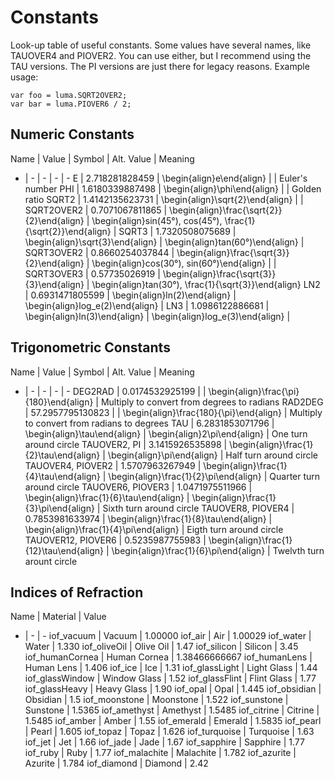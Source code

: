 # Constants
Look-up table of useful constants. Some values have several names, like TAUOVER4 and PIOVER2. You can use either, but I recommend using the TAU versions. The PI versions are just there for legacy reasons. Example usage: 
```
var foo = luma.SQRT2OVER2;
var bar = luma.PIOVER6 / 2;
```

## Numeric Constants
Name | Value | Symbol | Alt. Value | Meaning
- | - | - | - | - 
E | 2.718281828459 | \begin{align}e\end{align} | | Euler's number
PHI | 1.6180339887498 | \begin{align}\phi\end{align} | | Golden ratio
SQRT2 | 1.4142135623731 | \begin{align}\sqrt{2}\end{align} | | 
SQRT2OVER2 | 0.7071067811865 | \begin{align}\frac{\sqrt{2}}{2}\end{align} | \begin{align}sin(45°), cos(45°), \frac{1}{\sqrt{2}}\end{align} | 
SQRT3 | 1.7320508075689 | \begin{align}\sqrt{3}\end{align} | \begin{align}tan(60°)\end{align} | 
SQRT3OVER2 | 0.8660254037844 | \begin{align}\frac{\sqrt{3}}{2}\end{align} | \begin{align}cos(30°), sin(60°)\end{align} | | 
SQRT3OVER3 | 0.57735026919 | \begin{align}\frac{\sqrt{3}}{3}\end{align} | \begin{align}tan(30°), \frac{1}{\sqrt{3}}\end{align}
LN2 | 0.6931471805599 | \begin{align}ln(2)\end{align} | \begin{align}log_e(2)\end{align} | 
LN3 | 1.0986122886681 | \begin{align}ln(3)\end{align} | \begin{align}log_e(3)\end{align} | 

## Trigonometric Constants
Name | Value | Symbol | Alt. Value | Meaning
- | - | - | - | -
DEG2RAD | 0.0174532925199 | | \begin{align}\frac{\pi}{180}\end{align} | Multiply to convert from degrees to radians
RAD2DEG | 57.2957795130823 | | \begin{align}\frac{180}{\pi}\end{align} | Multiply to convert from radians to degrees
TAU | 6.2831853071796 | \begin{align}\tau\end{align} | \begin{align}2\pi\end{align} | One turn around circle
TAUOVER2, PI | 3.1415926535898 | \begin{align}\frac{1}{2}\tau\end{align} | \begin{align}\pi\end{align} | Half turn around circle
TAUOVER4, PIOVER2 | 1.5707963267949 | \begin{align}\frac{1}{4}\tau\end{align} | \begin{align}\frac{1}{2}\pi\end{align} | Quarter turn around circle
TAUOVER6, PIOVER3 | 1.0471975511966 | \begin{align}\frac{1}{6}\tau\end{align} | \begin{align}\frac{1}{3}\pi\end{align} | Sixth turn around circle
TAUOVER8, PIOVER4 | 0.7853981633974 | \begin{align}\frac{1}{8}\tau\end{align} | \begin{align}\frac{1}{4}\pi\end{align} | Eigth turn around circle
TAUOVER12, PIOVER6 | 0.5235987755983 | \begin{align}\frac{1}{12}\tau\end{align} | \begin{align}\frac{1}{6}\pi\end{align} | Twelvth turn arount circle

## Indices of Refraction
Name | Material | Value 
- | - | - 
iof_vacuum | Vacuum | 1.00000
iof_air | Air | 1.00029
iof_water | Water | 1.330
iof_oliveOil | Olive Oil | 1.47
iof_silicon | Silicon | 3.45
iof_humanCornea | Human Cornea | 1.38466666667
iof_humanLens | Human Lens | 1.406
iof_ice | Ice | 1.31
iof_glassLight | Light Glass | 1.44
iof_glassWindow | Window Glass | 1.52
iof_glassFlint | Flint Glass | 1.77
iof_glassHeavy | Heavy Glass | 1.90
iof_opal | Opal | 1.445
iof_obsidian | Obsidian | 1.5
iof_moonstone | Moonstone | 1.522
iof_sunstone | Sunstone | 1.5365
iof_amethyst | Amethyst | 1.5485
iof_citrine | Citrine | 1.5485
iof_amber | Amber | 1.55
iof_emerald | Emerald | 1.5835
iof_pearl | Pearl | 1.605
iof_topaz | Topaz | 1.626
iof_turquoise | Turquoise | 1.63
iof_jet | Jet | 1.66
iof_jade | Jade | 1.67
iof_sapphire | Sapphire | 1.77
iof_ruby | Ruby | 1.77
iof_malachite | Malachite | 1.782
iof_azurite | Azurite | 1.784
iof_diamond | Diamond | 2.42